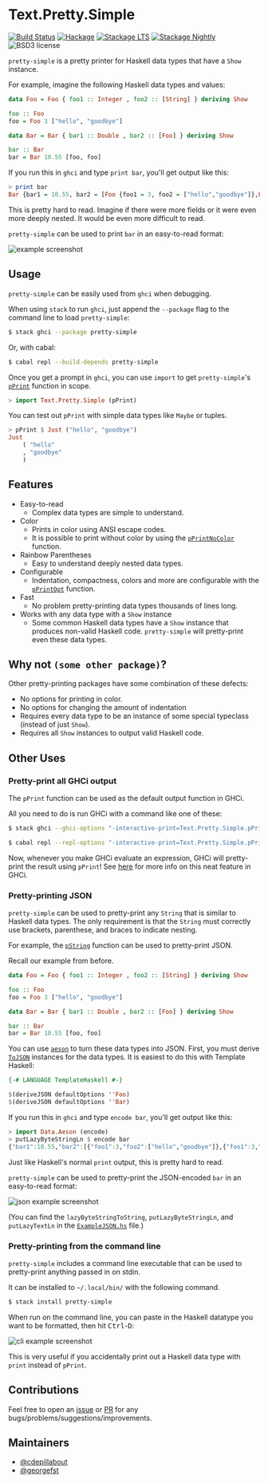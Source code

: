
Text.Pretty.Simple
==================

[![Build Status](https://github.com/cdepillabout/pretty-simple/workflows/CI/badge.svg)](https://github.com/cdepillabout/pretty-simple/actions)
[![Hackage](https://img.shields.io/hackage/v/pretty-simple.svg)](https://hackage.haskell.org/package/pretty-simple)
[![Stackage LTS](http://stackage.org/package/pretty-simple/badge/lts)](http://stackage.org/lts/package/pretty-simple)
[![Stackage Nightly](http://stackage.org/package/pretty-simple/badge/nightly)](http://stackage.org/nightly/package/pretty-simple)
![BSD3 license](https://img.shields.io/badge/license-BSD3-blue.svg)

`pretty-simple` is a pretty printer for Haskell data types that have a `Show`
instance.

For example, imagine the following Haskell data types and values:

```haskell
data Foo = Foo { foo1 :: Integer , foo2 :: [String] } deriving Show

foo :: Foo
foo = Foo 3 ["hello", "goodbye"]

data Bar = Bar { bar1 :: Double , bar2 :: [Foo] } deriving Show

bar :: Bar
bar = Bar 10.55 [foo, foo]
```

If you run this in `ghci` and type `print bar`, you'll get output like this:

```haskell
> print bar
Bar {bar1 = 10.55, bar2 = [Foo {foo1 = 3, foo2 = ["hello","goodbye"]},Foo {foo1 = 3, foo2 = ["hello","goodbye"]}]}
```

This is pretty hard to read.  Imagine if there were more fields or it were even
more deeply nested.  It would be even more difficult to read.

`pretty-simple` can be used to print `bar` in an easy-to-read format:

![example screenshot](https://raw.githubusercontent.com/cdepillabout/pretty-simple/master/img/pretty-simple-example-screenshot.png)

## Usage

`pretty-simple` can be easily used from `ghci` when debugging.

When using `stack` to run `ghci`, just append the `--package` flag to
the command line to load `pretty-simple`:

```sh
$ stack ghci --package pretty-simple
```

Or, with cabal:

```sh
$ cabal repl --build-depends pretty-simple
```

Once you get a prompt in `ghci`, you can use `import` to get `pretty-simple`'s
[`pPrint`](https://hackage.haskell.org/package/pretty-simple/docs/Text-Pretty-Simple.html#v:pPrint)
function in scope.

```haskell
> import Text.Pretty.Simple (pPrint)
```

You can test out `pPrint` with simple data types like `Maybe` or tuples.

```haskell
> pPrint $ Just ("hello", "goodbye")
Just
    ( "hello"
    , "goodbye"
    )
```

## Features

- Easy-to-read
    - Complex data types are simple to understand.
- Color
    - Prints in color using ANSI escape codes.
    - It is possible to print without color by using the
      [`pPrintNoColor`](https://hackage.haskell.org/package/pretty-simple/docs/Text-Pretty-Simple.html#v:pPrintNoColor)
      function.
- Rainbow Parentheses
    - Easy to understand deeply nested data types.
- Configurable
    - Indentation, compactness, colors and more are configurable with the
      [`pPrintOpt`](https://hackage.haskell.org/package/pretty-simple-1.0.0.6/docs/Text-Pretty-Simple.html#v:pPrintOpt)
      function.
- Fast
    - No problem pretty-printing data types thousands of lines long.
- Works with any data type with a `Show` instance
    - Some common Haskell data types have a `Show` instance that produces
      non-valid Haskell code.  `pretty-simple` will pretty-print even these
      data types.

## Why not `(some other package)`?

Other pretty-printing packages have some combination of these defects:

- No options for printing in color.
- No options for changing the amount of indentation
- Requires every data type to be an instance of some special typeclass (instead
  of just `Show`).
- Requires all `Show` instances to output valid Haskell code.

## Other Uses

### Pretty-print all GHCi output

The `pPrint` function can be used as the default output function in GHCi.

All you need to do is run GHCi with a command like one of these:

```sh
$ stack ghci --ghci-options "-interactive-print=Text.Pretty.Simple.pPrint" --package pretty-simple
```
```sh
$ cabal repl --repl-options "-interactive-print=Text.Pretty.Simple.pPrint" --build-depends pretty-simple
```

Now, whenever you make GHCi evaluate an expression, GHCi will pretty-print the
result using `pPrint`!  See
[here](https://downloads.haskell.org/%7Eghc/latest/docs/html/users_guide/ghci.html#using-a-custom-interactive-printing-function)
for more info on this neat feature in GHCi.

### Pretty-printing JSON

`pretty-simple` can be used to pretty-print any `String` that is similar to
Haskell data types.  The only requirement is that the `String` must correctly
use brackets, parenthese, and braces to indicate nesting.

For example, the
[`pString`](https://hackage.haskell.org/package/pretty-simple/docs/Text-Pretty-Simple.html#v:pString)
function can be used to pretty-print JSON.

Recall our example from before.

```haskell
data Foo = Foo { foo1 :: Integer , foo2 :: [String] } deriving Show

foo :: Foo
foo = Foo 3 ["hello", "goodbye"]

data Bar = Bar { bar1 :: Double , bar2 :: [Foo] } deriving Show

bar :: Bar
bar = Bar 10.55 [foo, foo]
```

You can use [`aeson`](https://hackage.haskell.org/package/aeson) to turn these
data types into JSON.  First, you must derive
[`ToJSON`](https://hackage.haskell.org/package/aeson/docs/Data-Aeson.html#t:ToJSON)
instances for the data types.  It is easiest to do this with Template Haskell:

```haskell
{-# LANGUAGE TemplateHaskell #-}

$(deriveJSON defaultOptions ''Foo)
$(deriveJSON defaultOptions ''Bar)
```

If you run this in `ghci` and type `encode bar`, you'll get output like this:

```haskell
> import Data.Aeson (encode)
> putLazyByteStringLn $ encode bar
{"bar1":10.55,"bar2":[{"foo1":3,"foo2":["hello","goodbye"]},{"foo1":3,"foo2":["hello","goodbye"]}]}
```

Just like Haskell's normal `print` output, this is pretty hard to read.

`pretty-simple` can be used to pretty-print the JSON-encoded `bar` in an
easy-to-read format:

![json example screenshot](https://raw.githubusercontent.com/cdepillabout/pretty-simple/master/img/pretty-simple-json-example-screenshot.png)

(You can find the `lazyByteStringToString`, `putLazyByteStringLn`,
and `putLazyTextLn` in the [`ExampleJSON.hs`](example/ExampleJSON.hs)
file.)

### Pretty-printing from the command line

`pretty-simple` includes a command line executable that can be used to
pretty-print anything passed in on stdin.

It can be installed to `~/.local/bin/` with the following command.

```sh
$ stack install pretty-simple
```

When run on the command line, you can paste in the Haskell datatype you want to
be formatted, then hit <kbd>Ctrl</kbd>-<kbd>D</kbd>:

![cli example screenshot](https://raw.githubusercontent.com/cdepillabout/pretty-simple/master/img/pretty-simple-cli-screenshot.png)

This is very useful if you accidentally print out a Haskell data type with
`print` instead of `pPrint`.

## Contributions

Feel free to open an
[issue](https://github.com/cdepillabout/pretty-simple/issues) or
[PR](https://github.com/cdepillabout/pretty-simple/pulls) for any
bugs/problems/suggestions/improvements.

## Maintainers

- [@cdepillabout](https://github.com/cdepillabout)
- [@georgefst](https://github.com/georgefst)
